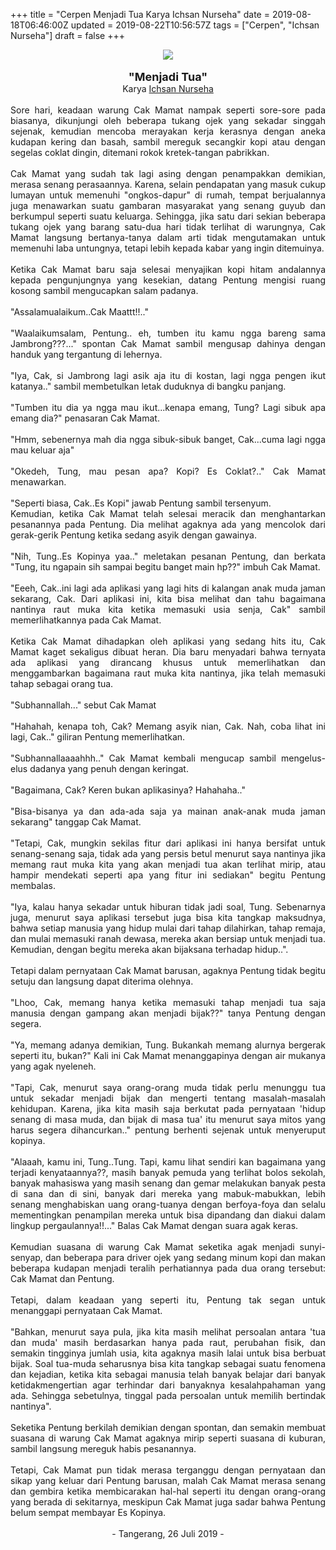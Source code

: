+++
title = "Cerpen Menjadi Tua Karya Ichsan Nurseha"
date = 2019-08-18T06:46:00Z
updated = 2019-08-22T10:56:57Z
tags = ["Cerpen", "Ichsan Nurseha"]
draft = false
+++

<div dir="ltr" style="text-align: left;" trbidi="on"><div class="separator" style="clear: both; text-align: center;"><img border="0" data-original-height="300" data-original-width="650" src="https://1.bp.blogspot.com/-qjG9M2Qg_BA/XViRke7GWwI/AAAAAAAAUS0/Ou8a6DlNV9kFbttZDLPSjdjoiHG4iIUoQCLcBGAs/s1600/alone-man.jpg" /></div><div style="text-align: justify;"><br /></div><div style="text-align: center;"><span style="font-size: large;"><b>"Menjadi Tua"</b></span></div><div style="text-align: center;">Karya <a href="https://penakota.id/penulis/ichsannurseha" target="_blank">Ichsan Nurseha</a></div><div style="text-align: justify;"></div><div style="text-align: justify;"><br />Sore hari, keadaan warung Cak Mamat nampak seperti sore-sore pada biasanya, dikunjungi oleh beberapa tukang ojek yang sekadar singgah sejenak, kemudian mencoba merayakan kerja kerasnya dengan aneka kudapan kering dan basah, sambil mereguk secangkir kopi atau dengan segelas coklat dingin, ditemani rokok kretek-tangan pabrikkan.</div><a name='more'></a><br /><div style="text-align: justify;">Cak Mamat yang sudah tak lagi asing dengan penampakkan demikian, merasa senang perasaannya. Karena, selain pendapatan yang masuk cukup lumayan untuk memenuhi "ongkos-dapur" di rumah, tempat berjualannya juga menawarkan suatu gambaran masyarakat yang senang guyub dan berkumpul seperti suatu keluarga. Sehingga, jika satu dari sekian beberapa tukang ojek yang barang satu-dua hari tidak terlihat di warungnya, Cak Mamat langsung bertanya-tanya dalam arti tidak mengutamakan untuk memenuhi laba untungnya, tetapi lebih kepada kabar yang ingin ditemuinya.</div><div style="text-align: justify;"></div><div style="text-align: justify;"><br />Ketika Cak Mamat baru saja selesai menyajikan kopi hitam andalannya kepada pengunjungnya yang kesekian, datang Pentung mengisi ruang kosong sambil mengucapkan salam padanya.</div><div style="text-align: justify;"></div><div style="text-align: justify;"><br />"Assalamualaikum..Cak Maattt!!.."</div><div style="text-align: justify;"></div><div style="text-align: justify;"><br />"Waalaikumsalam, Pentung.. eh, tumben itu kamu ngga bareng sama Jambrong???..." spontan Cak Mamat sambil mengusap dahinya dengan handuk yang tergantung di lehernya.</div><div style="text-align: justify;"></div><div style="text-align: justify;"><br />"Iya, Cak, si Jambrong lagi asik aja itu di kostan, lagi ngga pengen ikut katanya.." sambil membetulkan letak duduknya di bangku panjang.</div><div style="text-align: justify;"></div><div style="text-align: justify;"><br />"Tumben itu dia ya ngga mau ikut...kenapa emang, Tung? Lagi sibuk apa emang dia?" penasaran Cak Mamat.</div><div style="text-align: justify;"></div><div style="text-align: justify;"><br />"Hmm, sebenernya mah dia ngga sibuk-sibuk banget, Cak...cuma lagi ngga mau keluar aja"</div><div style="text-align: justify;"></div><div style="text-align: justify;"><br />"Okedeh, Tung, mau pesan apa? Kopi? Es Coklat?.." Cak Mamat menawarkan.</div><div style="text-align: justify;"></div><div style="text-align: justify;"><br />"Seperti biasa, Cak..Es Kopi" jawab Pentung sambil tersenyum.</div><div style="text-align: justify;"></div><div style="text-align: justify;">Kemudian, ketika Cak Mamat telah selesai meracik dan menghantarkan pesanannya pada Pentung. Dia melihat agaknya ada yang mencolok dari gerak-gerik Pentung ketika sedang asyik dengan gawainya.</div><div style="text-align: justify;"></div><div style="text-align: justify;"><br />"Nih, Tung..Es Kopinya yaa.." meletakan pesanan Pentung, dan berkata "Tung, itu ngapain sih sampai begitu banget main hp??" imbuh Cak Mamat.</div><div style="text-align: justify;"></div><div style="text-align: justify;"><br />"Eeeh, Cak..ini lagi ada aplikasi yang lagi hits di kalangan anak muda jaman sekarang, Cak. Dari aplikasi ini, kita bisa melihat dan tahu bagaimana nantinya raut muka kita ketika memasuki usia senja, Cak" sambil memerlihatkannya pada Cak Mamat.</div><div style="text-align: justify;"></div><div style="text-align: justify;"><br />Ketika Cak Mamat dihadapkan oleh aplikasi yang sedang hits itu, Cak Mamat kaget sekaligus dibuat heran. Dia baru menyadari bahwa ternyata ada aplikasi yang dirancang khusus untuk memerlihatkan dan menggambarkan bagaimana raut muka kita nantinya, jika telah memasuki tahap sebagai orang tua.</div><div style="text-align: justify;"></div><div style="text-align: justify;"><br />"Subhannallah..." sebut Cak Mamat</div><div style="text-align: justify;"></div><div style="text-align: justify;"><br />"Hahahah, kenapa toh, Cak? Memang asyik nian, Cak. Nah, coba lihat ini lagi, Cak.." giliran Pentung memerlihatkan.</div><div style="text-align: justify;"></div><div style="text-align: justify;"><br />"Subhannallaaaahhh.." Cak Mamat kembali mengucap sambil mengelus-elus dadanya yang penuh dengan keringat.</div><div style="text-align: justify;"></div><div style="text-align: justify;"><br />"Bagaimana, Cak? Keren bukan aplikasinya? Hahahaha.."</div><div style="text-align: justify;"></div><div style="text-align: justify;"><br />"Bisa-bisanya ya dan ada-ada saja ya mainan anak-anak muda jaman sekarang" tanggap Cak Mamat.</div><div style="text-align: justify;"></div><div style="text-align: justify;"><br />"Tetapi, Cak, mungkin sekilas fitur dari aplikasi ini hanya bersifat untuk senang-senang saja, tidak ada yang persis betul menurut saya nantinya jika memang raut muka kita yang akan menjadi tua akan terlihat mirip, atau hampir mendekati seperti apa yang fitur ini sediakan" begitu Pentung membalas.</div><div style="text-align: justify;"></div><div style="text-align: justify;"><br />"Iya, kalau hanya sekadar untuk hiburan tidak jadi soal, Tung. Sebenarnya juga, menurut saya aplikasi tersebut juga bisa kita tangkap maksudnya, bahwa setiap manusia yang hidup mulai dari tahap dilahirkan, tahap remaja, dan mulai memasuki ranah dewasa, mereka akan bersiap untuk menjadi tua. Kemudian, dengan begitu mereka akan bijaksana terhadap hidup..".</div><div style="text-align: justify;"></div><div style="text-align: justify;"><br />Tetapi dalam pernyataan Cak Mamat barusan, agaknya Pentung tidak begitu setuju dan langsung dapat diterima olehnya.</div><div style="text-align: justify;"></div><div style="text-align: justify;"><br />"Lhoo, Cak, memang hanya ketika memasuki tahap menjadi tua saja manusia dengan gampang akan menjadi bijak??" tanya Pentung dengan segera.</div><div style="text-align: justify;"></div><div style="text-align: justify;"><br />"Ya, memang adanya demikian, Tung. Bukankah memang alurnya bergerak seperti itu, bukan?" Kali ini Cak Mamat menanggapinya dengan air mukanya yang agak nyeleneh.</div><div style="text-align: justify;"></div><div style="text-align: justify;"><br />"Tapi, Cak, menurut saya orang-orang muda tidak perlu menunggu tua untuk sekadar menjadi bijak dan mengerti tentang masalah-masalah kehidupan. Karena, jika kita masih saja berkutat pada pernyataan 'hidup senang di masa muda, dan bijak di masa tua' itu menurut saya mitos yang harus segera dihancurkan.." pentung berhenti sejenak untuk menyeruput kopinya.</div><div style="text-align: justify;"></div><div style="text-align: justify;"><br />"Alaaah, kamu ini, Tung..Tung. Tapi, kamu lihat sendiri kan bagaimana yang terjadi kenyataannya??, masih banyak pemuda yang terlihat bolos sekolah, banyak mahasiswa yang masih senang dan gemar melakukan banyak pesta di sana dan di sini, banyak dari mereka yang mabuk-mabukkan, lebih senang menghabiskan uang orang-tuanya dengan berfoya-foya dan selalu mementingkan penampilan mereka untuk bisa dipandang dan diakui dalam lingkup pergaulannya!!..." Balas Cak Mamat dengan suara agak keras.</div><div style="text-align: justify;"></div><div style="text-align: justify;"><br />Kemudian suasana di warung Cak Mamat seketika agak menjadi sunyi-senyap, dan beberapa para driver ojek yang sedang minum kopi dan makan beberapa kudapan menjadi teralih perhatiannya pada dua orang tersebut: Cak Mamat dan Pentung.</div><div style="text-align: justify;"></div><div style="text-align: justify;"><br />Tetapi, dalam keadaan yang seperti itu, Pentung tak segan untuk menanggapi pernyataan Cak Mamat.</div><div style="text-align: justify;"></div><div style="text-align: justify;"><br />"Bahkan, menurut saya pula, jika kita masih melihat persoalan antara 'tua dan muda' masih berdasarkan hanya pada raut, perubahan fisik, dan semakin tingginya jumlah usia, kita agaknya masih lalai untuk bisa berbuat bijak. Soal tua-muda seharusnya bisa kita tangkap sebagai suatu fenomena dan kejadian, ketika kita sebagai manusia telah banyak belajar dari banyak ketidakmengertian agar terhindar dari banyaknya kesalahpahaman yang ada. Sehingga sebetulnya, tinggal pada persoalan untuk memilih bertindak nantinya".</div><div style="text-align: justify;"></div><div style="text-align: justify;"><br />Seketika Pentung berkilah demikian dengan spontan, dan semakin membuat suasana di warung Cak Mamat agaknya mirip seperti suasana di kuburan, sambil langsung mereguk habis pesanannya.</div><div style="text-align: justify;"></div><div style="text-align: justify;"><br />Tetapi, Cak Mamat pun tidak merasa terganggu dengan pernyataan dan sikap yang keluar dari Pentung barusan, malah Cak Mamat merasa senang dan gembira ketika membicarakan hal-hal seperti itu dengan orang-orang yang berada di sekitarnya, meskipun Cak Mamat juga sadar bahwa Pentung belum sempat membayar Es Kopinya.</div><div style="text-align: justify;"></div><div style="text-align: center;"><br />- Tangerang, 26 Juli 2019 -</div></div>
